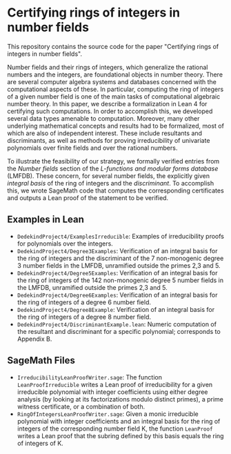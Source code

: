 # Certifying rings of integers in number fields
This repository contains the source code for the paper "Certifying rings of integers in number fields". 

Number fields and their rings of integers, which generalize the rational numbers and the integers, are foundational objects in number theory. 
There are several computer algebra systems and databases concerned with the computational aspects of these.
In particular, computing the ring of integers of a given number field is one of the main tasks of computational algebraic number theory. 
In this paper, we describe a formalization in Lean 4 for certifying such computations. 
In order to accomplish this, we developed several data types amenable to computation.
Moreover, many other underlying mathematical concepts and results had to be formalized, most of which are also of independent interest.
These include resultants and discriminants, as well as methods for proving irreducibility of univariate polynomials over finite fields and over the rational numbers.

To illustrate the feasibility of our strategy, we formally verified entries from the *Number fields* section of the *L-functions and modular forms database* (LMFDB).
These concern, for several number fields, the explicitly given *integral basis* of the ring of integers and the *discriminant*.
To accomplish this, we wrote SageMath code that computes the corresponding certificates and outputs a Lean proof of the statement to be verified. 

## Examples in Lean
- `DedekindProject4/ExamplesIrreducible`: Examples of irreducibility proofs for polynomials over the integers. 
- `DedekindProject4/Degree3Examples`: Verification of an integral basis for the ring of integers and the discriminant of the 7 non-monogenic degree 3 number fields in the LMFDB, unramified outside the primes 2,3 and 5.
- `DedekindProject4/Degree5Examples`: Verification of an integral basis for the ring of integers of the 142 non-monogenic degree 5 number fields in the LMFDB, unramified outside the primes 2,3 and 5.
- `DedekindProject4/Degree6Examples`: Verification of an integral basis for the ring of integers of a degree 6 number field.  
- `DedekindProject4/Degree8Example`: Verification of an integral basis for the ring of integers of a degree 8 number field.
- `DedekindProject4/DiscriminantExample.lean`: Numeric computation of the resultant and discriminant for a specific polynomial; corresponds to Appendix B.

## SageMath Files 
- `IrreducibilityLeanProofWriter.sage`: The function `LeanProofIrreducible` writes a Lean proof of irreducibility
for a given irreducible polynomial with integer coefficients using either degree analysis (by looking at its factorizations modulo distinct primes), a prime
witness certificate, or a combination of both.
- `RingOfIntegersLeanProofWriter.sage`: Given a monic irreducible polynomial with integer coefficients and an integral basis for the ring of integers of the corresponding number field K,
the function `LeanProof` writes a Lean proof that the subring defined by this basis equals the ring of integers of K.

 
